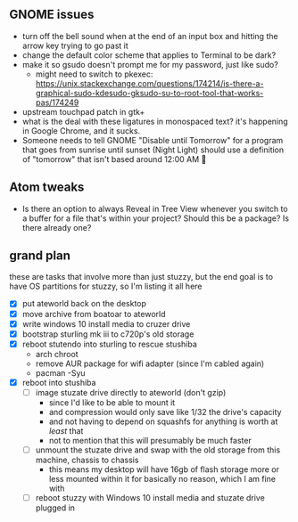 ## GNOME issues

- turn off the bell sound when at the end of an input box and hitting the arrow key trying to go past it
- change the default color scheme that applies to Terminal to be dark?
- make it so gsudo doesn't prompt me for my password, just like sudo?
  - might need to switch to pkexec: https://unix.stackexchange.com/questions/174214/is-there-a-graphical-sudo-kdesudo-gksudo-su-to-root-tool-that-works-pas/174249
- upstream touchpad patch in gtk+
- what is the deal with these ligatures in monospaced text? it's happening in Google Chrome, and it sucks.
- Someone needs to tell GNOME "Disable until Tomorrow" for a program that goes from sunrise until sunset (Night Light) should use a definition of "tomorrow" that isn't based around 12:00 AM :facepalm:

## Atom tweaks

- Is there an option to always Reveal in Tree View whenever you switch to a buffer for a file that's within your project? Should this be a package? Is there already one?

## grand plan

these are tasks that involve more than just stuzzy, but the end goal is to have OS partitions for stuzzy, so I'm listing it all here

- [x] put ateworld back on the desktop
- [x] move archive from boatoar to ateworld
- [x] write windows 10 install media to cruzer drive
- [x] bootstrap sturling mk iii to c720p's old storage
- [x] reboot stutendo into sturling to rescue stushiba
  - arch chroot
  - remove AUR package for wifi adapter (since I'm cabled again)
  - pacman -Syu
- [x] reboot into stushiba
  - [ ] image stuzate drive directly to ateworld (don't gzip)
    - since I'd like to be able to mount it
    - and compression would only save like 1/32 the drive's capacity
    - and not having to depend on squashfs for anything is worth at *least* that
    - not to mention that this will presumably be much faster
  - [ ] unmount the stuzate drive and swap with the old storage from this machine, chassis to chassis
    - this means my desktop will have 16gb of flash storage more or less mounted within it for basically no reason, which I am fine with
  - [ ] reboot stuzzy with Windows 10 install media and stuzate drive plugged in
